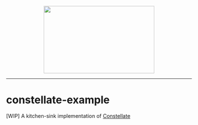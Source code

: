 <p align="center">
  <img src="https://cdn.jsdelivr.net/gh/constellators/constellate@8e303aad/assets/logo-full.png" width="300" height="183.42" />
</p>

<hr />

# constellate-example

[WIP] A kitchen-sink implementation of [Constellate](https://github.com/constellators/constellate)
